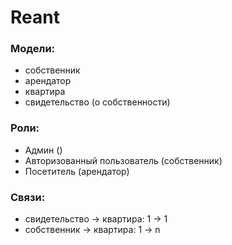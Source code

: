 # Reant

### Модели:
* собственник
* арендатор
* квартира
* свидетельство (о собственности)

### Роли:
* Админ ()
* Авторизованный пользователь (собственник)
* Посетитель (арендатор)

### Связи:
* свидетельство &rarr; квартира: 1 &rarr; 1
* собственник &rarr; квартира: 1 &rarr; n